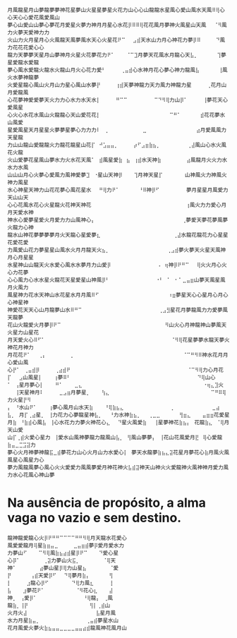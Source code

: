 
<!--
**mkviniciuz/mkviniciuz** is a ✨ _special_ ✨ repository because its `README.md` (this file) appears on your GitHub profile.

Here are some ideas to get you started:

- 🔭 I’m currently working on ...
- 🌱 I’m currently learning ...
- 👯 I’m looking to collaborate on ...
- 🤔 I’m looking for help with ...
- 💬 Ask me about ...
- 📫 How to reach me: ...
- 😄 Pronouns: ...
- ⚡ Fun fact: ...
-->
```
月風龍星月山夢龍夢夢神花星夢山火星星夢星火花力山心心山龍龍水星風心愛山風水天風⠿⢿心心天心心愛花風愛風山
夢心山愛山山夢心夢花月愛星火夢力神月月星心水花⡿⠿⠿⢿花花風月夢神火風星山天風⠀⠀⠈⠻風力火夢天愛神力力
火山力火月星月心火風龍天風夢風水天心火星花⠟⠉⠀⠀⣠⣾天水山力月心神花力夢⡿⠿⠀⠀⠀⠀⠙風力花花花愛心心
龍力天夢夢天星月山夢神月火星火花夢花力⠟⠁⠀⠀⠀⠈⠉⣹月夢天花風水月龍心天⣧⡀⠀⠀⠀⠀⠀⢹夢星愛龍水愛龍
夢心風水愛龍火龍水火龍山月火心花力愛⠃⠀⠀⠀⠀⢀⣤⣾心水神月花心夢心神力龍風⣧⠀⠀⠀⠀⠀⢸風火水夢神龍夢
火愛星龍心風山火月山力星心風山水夢⡟⠀⠀⠀⠀⢰⣾天夢神龍力天力風力神龍力星⠀⠀⠀⠀⢀花月山月愛龍風
心花夢神愛愛夢天火力力心水力水天水⡇⠀⠀⠀⠀⠛⠉⠉⠀⠀⠀⠀⠀⠀⠀⠉⠙⠻⢿力山⡿⠁⠀⠀⠀⠀⢸夢花天心愛風星
心火心水花水風山火龍龍心天山愛花花⡇⠀⠀⠀⠀⠀⠀⠀⠀⠀⠀⠀⠀⠀⠀⠀⠀⠀⠀⠉⠛⠁⠀⠀⠀⠀⠀⣾花花夢水山風愛
星愛風星天月星星火夢夢星夢心力力力⠇⠀⢀⠀⠀⠀⠀⠀⠀⠀⠀⠀⣀⠀⠀⠀⠀⠀⠀⠀⠀⠀⠀⠀⠀⠀⣴月愛風風力天星龍
力山山龍山愛龍龍火力龍花龍星山花⡏⠀⠚⣡⣤⣤⡀⠀⠀⠀⠀⡴⠋⣠⣶⣷⣦⡀⠀⠀⠀⠀⠀⠀⠀⢀⣼風山心水火風花火龍
火山愛夢花星風山夢水力火水花天風⠁⠀⣾風星愛⣷⠀⣦⠀⢰⣾水天神⣷⠀⠀⠀⠀  ⠀⣴風龍月火火力水水力水風
山山山月心火夢心愛風力風神愛夢⣹⠀⠐星山天神⡿⠀⠀⠀⢹月神天星⡏⠀⠀⠀⠀⠀ 山神風火力神風火神力風星
水心神星天神力山花花夢心風花星水⠀⠀⠛⢿力⠟⠁⠀⠀⠀⠀⠀⠘⠿神⡿⠋⠀⠀⠀⠀⠀⠀⠀夢月星星月風愛力天山山天
心心花風水花心火星龍火花神天神花⠀⠀⠀⠀⠀⠀⠀⠀⠀⠀⠀⠀⠀⠀⠀⠀⠀⠀⠀⠀⠀⠀⠀  ⢰風火力力愛心月月天愛水神
神水心愛夢星愛火月愛力力山風神心⡄⠀⠀⠀⠀⠀⠀⠀⠀⠀⠀⠀⠀⠀⠀⠀⠀⠀⠀⠀⠀⠀  ⢀夢愛天夢花夢風夢火龍力心神
龍水山神花夢夢夢夢月火天龍心星愛夢⣆⠀⠀⠀⠀⠀⠀⠀⠀⠀⠀⠀⠀⠀⠀⠀⠀⠀⠀⠀⢀⣼水龍花龍花力心星星花愛花愛
力風愛山花力夢星星山風水火月月龍天火⣦⡀⠀⠀⠀⠀⠀⠀⠀⠀⠀⠀⠀⠀⠀⠀⠀⢀⣠⣾夢火夢天火星天風神月心月星星
水星神山山龍天火水愛心風水水夢月力山愛⡿⠀⠀⠀⠀⠀⠀⠀⠀⠀⠀⠀⠀⠠⠀⢶神⡿⠟⠛⠉⠀⠀⢿火火月心火心力花夢
心心風力心水水星火龍花天星愛星山神風⡿⠃⠀⠀⠀⠀⠀⠀⠀⠀⠀⠀⠀⠀⠐⠃⠀⠁⠀⠂⠁⣀⣤⣶山夢天風星風月火風力
風星神力花水天神山水花星水月月風⠿⠋⠀⠀⠀⠀⠀⠀⠀⠀⠀⠀⠀⠀⠀⠀⠀⠀⠀⠀⠰⣶夢星天心心星月心月心心神星神
神愛花天天心山月龍夢山水⠿⠛⠉⠀⠀⠀⠀⠀⠀⠀⠀⠀⠀⠀⠀⠀⠀⠀⠀⠀⠀⠀⠀⢀⣠⣻星花月夢龍風力力愛夢風天龍夢
花山火龍愛火月夢⡿⠟⠉⠀⠀⠀⠀⠀⠀⠀⠀⠀⠀⠀⠀⠀⠀⠀⠀⠀⠀⠀⠀⠀⠀⠀     ⠻山火心月神龍神山夢風天火星力山星花
月天愛火心⠿⠋⠁⠀⠀⠀⠀⠀⠀⠀⠀⠀⠀⠀⠀⠀⠀⠀⠀⠀⠀⠀⠀⠀⠀⠀⠀⠀⠀⠀       ⠈⠻⢿花星夢夢水龍天夢火神花月神力
月花花⠟⠁⠀⠀⢀⡄⠀⠀⠀⠀⠀⠀⢀⠀⠀⠀⠀⠀⠀⠀⠀⠀⠀⠀⠀⠀⠀⠀⠀⠀⠀⠀⠀⠀⠀        ⠈⠉⠛⠻⠿神水花月月心愛山風
心⡟⠁⠀⢀⣤⣾⡿⠀⠀⠀⠀⢀⣴⣾⠟⠀⠀⠀⠀⠀⠀⠀⠀⠀⠀⠀⠀⠀⠀⠀⠀⠀⠀⠀⠀⠀⠀⠀⠀⠀⠀⠀⠀   ⠈⠉⠻⢿力心月花
⡏⠀⠀⣠山風星⡇⠀⠀⠀⢰夢⠿⠃⠀⠀⠀⠀⠀⠀⠀⠀⠀⠀⠀⠀⠀⠀⠀⠀⠀⠀⠀⠀⠀⠀⠀⠀⠀⠀⠀⠀⠀⠀⠀⠀⠀⠙⢿山心
⠁⠀⢠星月夢心⡇⠀⠀⠀⠛⠁⠀⠀⠀⣀⣄⠀⠀⠀⠀⠀⠀⠀⠀⠀⠀⠀⠀⠀⠀⠀⠀⠀⠀⠀⠀⠀⠀⠀⠀⠀⠀⠀⠀   ⠀⠐⢶⣄⣹火
⠀⠀⢸天星神月⠇⠀⠀⠀⠀⣀⣠⣶月夢星⡀⠀⠀⠀⢳⣄⠀⠀⠀⠀⠀⠀⠀⠀⠀⠀⠀⠀⠀⠀⠀⠀⠀⠀⠀         ⠉⠛⠿⢿力火星⡟⠻
⡄⠀⠘水山⠟⠁⠀⠀⠀⢰夢心風月山水天⣷⠀⠀⠀⠘⢿⣷⣦⣄⠀⠀⠀⠀⠀⠀⠀⠀⠀⠀⠀⠀⢀⠀⠀⠀⠀⠀⠀⠀⠀⠀⠀⣀⣴
⣧⡀⠀月⡏⢀⣴星⡀⠀⢸力花力心夢龍星神⣧⡀⠀⠀⠘力水神⣷⣦⡀⠀⠀⢀⣀⣀⠀⠀⠀⠀⠀⢻⣶⣄⠀⠀⠀⣤⣶⣶花愛星
月⣷⠀⠘⣷⣾心風⣧⠀⢸心水花力力夢火神花心⣄⠀⠀⠙星火風愛⣷⠀⠀⢸星夢神花⣷⣦⡄⠀花龍⣷⣄⠀⠈⢿月天山愛
山⡏⢀⣾火愛心星力⠀⢸愛水山風神夢龍力龍風山⣧⡀⠀⢻風山夢夢⡄⠀⢸花山花風愛月⣟⠀⢿心愛龍⣷⣤⣀⣉⣩⣽力
夢心火月神夢神龍⣯⣀⣾夢花力山心火月山力水愛心⡇⠀夢天水龍夢⣷⣦⣄⣽花星月夢花心⣷月風火風風星心風星力心
夢力風龍風夢心風心火火愛愛力風風夢愛月神花神火⣧⣾⣽神天山神火火愛龍神火風神神月愛力風力水心花風心神山夢
```

<h1>Na ausência de propósito, a alma vaga no vazio e sem destino.</h1>




```
龍神龍愛龍心火⡿⠟⠛⠛⠉⠉⠉⠉⠛⠛⠻⢿月天龍水花愛心
風愛愛龍月⢿星⣷⣶⣤⣀⠀⠀⠀⠀⣀⣤⣶⣾夢⡿愛月愛水力
力夢山⠋⠀⠀⠀⠉⠻⢿風⣷⣦⣴⣾星⡿⠟⠉⠀⠀⠀⠙愛心星
心⡿⠁⠀⠀⠀⠀⠀⠀⢀⣽力夢山火⣯⡀⠀⠀⠀⠀⠀⠀⠈⢿天
神⠁⠀⠀⠀⠀⠀⠀⣴夢山星⡿⢿力山星⣦⠀⠀⠀⠀⠀⠀⠈愛
⡟⠀⠀⠀⠀⠀⢠⣾天愛⡿⠋⠀⠀⠙⢿夢月⣷⡄⠀⠀⠀⠀⠀⢻
⡇⠀⠀⠀⠀⣰龍心⡿⠋⠀⠀⠀⠀⠀⠀⠙⢿力風⣆⠀⠀⠀⠀⢸
⣧⠀⠀⠀⣰夢花⠟⠁⠀⠀⠀⠀⠀⠀⠀⠀⠈⠻花心⣆⠀⠀⠀⣼
神⡀⠀⢠愛⡿⠁⠀⠀⠀⠀⠀⠀⠀⠀⠀⠀⠀⠀⠘⢿龍⡄⠀⢀風
龍⣷⡀⢸⡟⠀⠀⠀⠀⠀⠀⠀⠀⠀⠀⠀⠀⠀⠀⠀⠀⢻⡇⢀⣾山
火月火⣼⠀⠀⠀⠀⠀⠀⠀⠀⠀⠀⠀⠀⠀⠀⠀⠀⠀⠀⣧星月風
水力月星⣷⣤⡀⠀⠀⠀⠀⠀⠀⠀⠀⠀⠀⠀⠀⢀⣤⣾夢星水山
花月風愛火夢火⣷⣦⣤⣤⣀⣀⣀⣀⣤⣤⣴⣾龍風神花風月山




```
